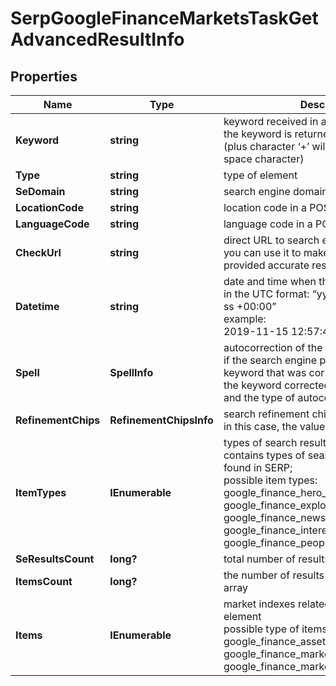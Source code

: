 # SerpGoogleFinanceMarketsTaskGetAdvancedResultInfo


## Properties

| Name | Type | Description | Notes |
|------------ | ------------- | ------------- | -------------|
**Keyword** | **string** | keyword received in a POST array<br>the keyword is returned with decoded %## (plus character ‘+’ will be decoded to a space character) |[optional]|
**Type** | **string** | type of element |[optional]|
**SeDomain** | **string** | search engine domain in a POST array |[optional]|
**LocationCode** | **string** | location code in a POST array |[optional]|
**LanguageCode** | **string** | language code in a POST array |[optional]|
**CheckUrl** | **string** | direct URL to search engine results<br>you can use it to make sure that we provided accurate results |[optional]|
**Datetime** | **string** | date and time when the result was received<br>in the UTC format: “yyyy-mm-dd hh-mm-ss +00:00”<br>example:<br>2019-11-15 12:57:46 +00:00 |[optional]|
**Spell** | **SpellInfo** | autocorrection of the search engine<br>if the search engine provided results for a keyword that was corrected, we will specify the keyword corrected by the search engine and the type of autocorrection |[optional]|
**RefinementChips** | **RefinementChipsInfo** | search refinement chips<br>in this case, the value will be null |[optional]|
**ItemTypes** | **IEnumerable<string>** | types of search results in SERP<br>contains types of search results (items) found in SERP;<br>possible item types: google_finance_hero_groups, google_finance_explore_market_trends, google_finance_news, google_finance_interested, google_finance_people_also_search |[optional]|
**SeResultsCount** | **long?** | total number of results in SERP |[optional]|
**ItemsCount** | **long?** | the number of results returned in the items array |[optional]|
**Items** | **IEnumerable<BaseGoogleFinanceSerpElementItem>** | market indexes related to the market trends element<br>possible type of items: google_finance_asset_pair_element, google_finance_market_instrument_element, google_finance_market_index_element |[optional]|